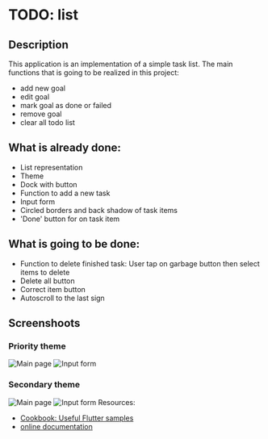 # TODO: list

## Description

This application is an implementation of a simple task list. The main functions that is going to be realized in this project:
- add new goal
- edit goal
- mark goal as done or failed
- remove goal
- clear all todo list

## What is already done:
- List representation
- Theme
- Dock with button
- Function to add a new task
- Input form
- Circled borders and back shadow of task items
- 'Done' button for on task item
   
## What is going to be done:
- Function to delete finished task: User tap on garbage button then select items to delete
- Delete all button
- Correct item button
- Autoscroll to the last sign
## Screenshoots
### Priority theme
![Main page](./images/1.png)
![Input form](images/2.png)
### Secondary theme
![Main page](./images/1b.png)
![Input form](./images/2b.png)
Resources: 
- [Cookbook: Useful Flutter samples](https://flutter.dev/docs/cookbook)
- [online documentation](https://flutter.dev/docs)
